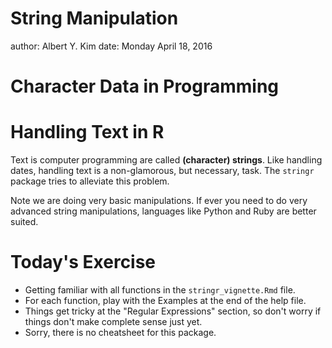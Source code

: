 String Manipulation
========================================================
author: Albert Y. Kim
date: Monday April 18, 2016







Character Data in Programming
========================================================





Handling Text in R
========================================================

Text is computer programming are called **(character) strings**.  Like handling 
dates, handling text is a non-glamorous, but necessary, task.  The `stringr`
package tries to alleviate this problem.

Note we are doing very basic manipulations. If ever you need to do very advanced
string manipulations, languages like Python and Ruby are better suited.









Today's Exercise
========================================================

* Getting familiar with all functions in the `stringr_vignette.Rmd` file.
* For each function, play with the Examples at the end of the help file.
* Things get tricky at the "Regular Expressions" section, so don't worry if things don't make complete sense just yet.
* Sorry, there is no cheatsheet for this package.


